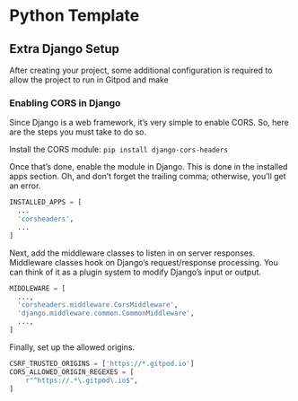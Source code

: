 # Python Template
## Extra Django Setup
After creating your project, some additional configuration is required to allow the project to run in Gitpod and make 


### Enabling CORS in Django
Since Django is a web framework, it’s very simple to enable CORS. So, here are the steps you must take to do so.

Install the CORS module:
`pip install django-cors-headers`

Once that’s done, enable the module in Django. This is done in the installed apps section. Oh, and don’t forget the trailing comma; otherwise, you’ll get an error.

```python
INSTALLED_APPS = [
  ...
  'corsheaders',
  ...
]
```

Next, add the middleware classes to listen in on server responses. Middleware classes hook on Django’s request/response processing. You can think of it as a plugin system to modify Django’s input or output.

```python
MIDDLEWARE = [
  ...,
  'corsheaders.middleware.CorsMiddleware',
  'django.middleware.common.CommonMiddleware',
  ...,
]
```

Finally, set up the allowed origins.
```python
CSRF_TRUSTED_ORIGINS = ['https://*.gitpod.io']
CORS_ALLOWED_ORIGIN_REGEXES = [
    r"^https://.*\.gitpod\.io$",
]
```
